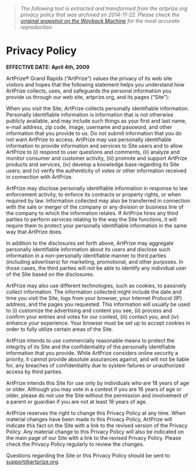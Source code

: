 > *The following text is extracted and transformed from the artprize.org privacy policy that was archived on 2014-11-22. Please check the [original snapshot on the Wayback Machine](https://web.archive.org/web/20141122161034id_/http%3A//www.artprize.org/legal/privacy-policy) for the most accurate reproduction.*

# Privacy Policy

**EFFECTIVE DATE: April 4th, 2009**

ArtPrize® Grand Rapids (“ArtPrize”) values the privacy of its web site visitors and hopes that the following statement helps you understand how ArtPrize collects, uses, and safeguards the personal information you provide us through our web site, artprize.org, and its pages (“Site”):

When you visit the Site, ArtPrize collects personally identifiable information. Personally identifiable information is information that is not otherwise publicly available, and may include such things as your first and last name, e-mail address, zip code, image, username and password, and other information that you provide to us. Do not submit information that you do not want ArtPrize to access. ArtPrize may use personally identifiable information to provide information and services to Site users and to allow ArtPrize to (i) respond to user questions and comments, (ii) analyze and monitor consumer and customer activity, (iii) promote and support ArtPrize products and services, (iv) develop a knowledge base regarding its Site users; and (v) verify the authenticity of votes or other information received in connection with ArtPrize.

ArtPrize may disclose personally identifiable information in response to law enforcement activity, to enforce its contracts or property rights, or when required by law. Information collected may also be transferred in connection with the sale or merger of the company or any division or business line of the company to which the information relates. If ArtPrize hires any third parties to perform services relating to the way the Site functions, it will require them to protect your personally identifiable information in the same way that ArtPrize does.

In addition to the disclosures set forth above, ArtPrize may aggregate personally identifiable information about its users and disclose such information in a non-personally identifiable manner to third parties (including advertisers) for marketing, promotional, and other purposes. In those cases, the third parties will not be able to identify any individual user of the Site based on the disclosures.

ArtPrize may also use different technologies, such as cookies, to passively collect information. The information collected might include the date and time you visit the Site, logs from your browser, your Internet Protocol (IP) address, and the pages you requested. This information will usually be used to (i) customize the advertising and content you see, (ii) process and confirm your entries and votes for our contest, (iii) contact you, and (iv) enhance your experience. Your browser must be set up to accept cookies in order to fully utilize certain areas of the Site.

ArtPrize intends to use commercially reasonable means to protect the integrity of its Site and the confidentiality of the personally identifiable information that you provide. While ArtPrize considers online security a priority, it cannot provide absolute assurances against, and will not be liable for, any breaches of confidentiality due to system failures or unauthorized access by third parties.

ArtPrize intends this Site for use only by individuals who are 18 years of age or older. Although you may vote in a contest if you are 16 years of age or older, please do not use the Site without the permission and involvement of a parent or guardian if you are not at least 18 years of age.

ArtPrize reserves the right to change this Privacy Policy at any time. When material changes have been made to this Privacy Policy, ArtPrize will indicate this fact on the Site with a link to the revised version of the Privacy Policy. Any material change to this Privacy Policy will also be indicated on the main page of our Site with a link to the revised Privacy Policy. Please check the Privacy Policy regularly to review the changes.

Questions regarding the Site or this Privacy Policy should be sent to [support@artprize.org](mailto:support@artprize.org?subject=Privacy%20Policy).
